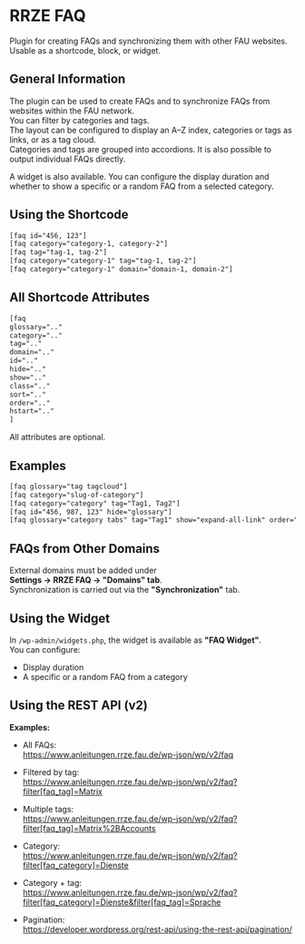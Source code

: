 # RRZE FAQ

Plugin for creating FAQs and synchronizing them with other FAU websites. Usable as a shortcode, block, or widget.

## General Information

The plugin can be used to create FAQs and to synchronize FAQs from websites within the FAU network.  
You can filter by categories and tags.  
The layout can be configured to display an A–Z index, categories or tags as links, or as a tag cloud.  
Categories and tags are grouped into accordions. It is also possible to output individual FAQs directly.

A widget is also available. You can configure the display duration and whether to show a specific or a random FAQ from a selected category.

## Using the Shortcode

```html
[faq id="456, 123"]
[faq category="category-1, category-2"]
[faq tag="tag-1, tag-2"]
[faq category="category-1" tag="tag-1, tag-2"]
[faq category="category-1" domain="domain-1, domain-2"]
```

## All Shortcode Attributes

```html
[faq 
glossary=".."
category=".."
tag=".."
domain=".."
id=".."
hide=".."
show=".."
class=".."
sort=".."
order=".."
hstart=".."
]
```

All attributes are optional.

## Examples

```html
[faq glossary="tag tagcloud"]
[faq category="slug-of-category"]
[faq category="category" tag="Tag1, Tag2"]
[faq id="456, 987, 123" hide="glossary"]
[faq glossary="category tabs" tag="Tag1" show="expand-all-link" order="desc"]
```

## FAQs from Other Domains

External domains must be added under  
**Settings → RRZE FAQ → "Domains" tab**.  
Synchronization is carried out via the **"Synchronization"** tab.

## Using the Widget

In `/wp-admin/widgets.php`, the widget is available as **"FAQ Widget"**.  
You can configure:

- Display duration
- A specific or a random FAQ from a category

## Using the REST API (v2)

**Examples:**

- All FAQs:  
  https://www.anleitungen.rrze.fau.de/wp-json/wp/v2/faq

- Filtered by tag:  
  https://www.anleitungen.rrze.fau.de/wp-json/wp/v2/faq?filter[faq_tag]=Matrix

- Multiple tags:  
  https://www.anleitungen.rrze.fau.de/wp-json/wp/v2/faq?filter[faq_tag]=Matrix%2BAccounts

- Category:  
  https://www.anleitungen.rrze.fau.de/wp-json/wp/v2/faq?filter[faq_category]=Dienste

- Category + tag:  
  https://www.anleitungen.rrze.fau.de/wp-json/wp/v2/faq?filter[faq_category]=Dienste&filter[faq_tag]=Sprache

- Pagination:  
  https://developer.wordpress.org/rest-api/using-the-rest-api/pagination/
